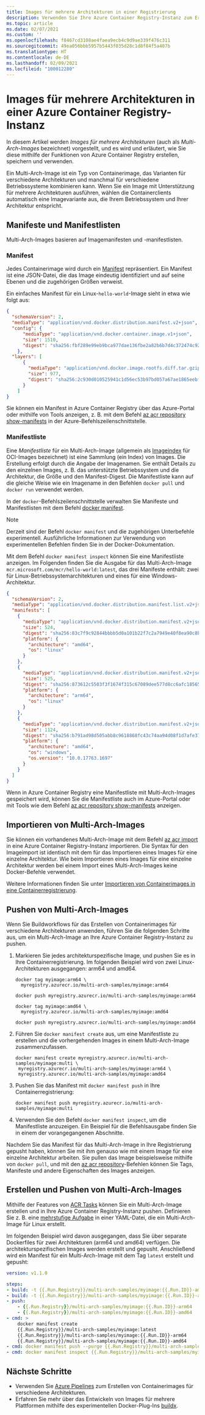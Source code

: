 ```yaml
---
title: Images für mehrere Architekturen in einer Registrierung
description: Verwenden Sie Ihre Azure Container Registry-Instanz zum Erstellen, Importieren, Speichern und Bereitstellen von Images für mehrere Architekturen.
ms.topic: article
ms.date: 02/07/2021
ms.custom: ''
ms.openlocfilehash: f8467cd3108ae4faea9ecb4c9d9ae339f476c311
ms.sourcegitcommit: 49ea056bbb5957b5443f035d28c1d8f84f5a407b
ms.translationtype: HT
ms.contentlocale: de-DE
ms.lasthandoff: 02/09/2021
ms.locfileid: "100012280"
---
```

# <a name="multi-architecture-images-in-your-azure-container-registry"></a>Images für mehrere Architekturen in einer Azure Container Registry-Instanz

In diesem Artikel werden *Images für mehrere Architekturen* (auch als *Multi-Arch-Images* bezeichnet) vorgestellt, und es wird und erläutert, wie Sie diese mithilfe der Funktionen von Azure Container Registry erstellen, speichern und verwenden. 

Ein Multi-Arch-Image ist ein Typ von Containerimage, das Varianten für verschiedene Architekturen und manchmal für verschiedene Betriebssysteme kombinieren kann. Wenn Sie ein Image mit Unterstützung für mehrere Architekturen ausführen, wählen die Containerclients automatisch eine Imagevariante aus, die Ihrem Betriebssystem und Ihrer Architektur entspricht.

## <a name="manifests-and-manifest-lists"></a>Manifeste und Manifestlisten

Multi-Arch-Images basieren auf Imagemanifesten und -manifestlisten.

### <a name="manifest"></a>Manifest

Jedes Containerimage wird durch ein [Manifest](container-registry-concepts.md#manifest) repräsentiert. Ein Manifest ist eine JSON-Datei, die das Image eindeutig identifiziert und auf seine Ebenen und die zugehörigen Größen verweist. 

Ein einfaches Manifest für ein Linux-`hello-world`-Image sieht in etwa wie folgt aus:

  ```json
  {
    "schemaVersion": 2,
    "mediaType": "application/vnd.docker.distribution.manifest.v2+json",
    "config": {
        "mediaType": "application/vnd.docker.container.image.v1+json",
        "size": 1510,
        "digest": "sha256:fbf289e99eb9bca977dae136fbe2a82b6b7d4c372474c9235adc1741675f587e"
      },
    "layers": [
        {
          "mediaType": "application/vnd.docker.image.rootfs.diff.tar.gzip",
          "size": 977,
          "digest": "sha256:2c930d010525941c1d56ec53b97bd057a67ae1865eebf042686d2a2d18271ced"
        }
      ]
  }
  ```
    
Sie können ein Manifest in Azure Container Registry über das Azure-Portal oder mithilfe von Tools anzeigen, z. B. mit dem Befehl [az acr repository show-manifests](/cli/azure/acr/repository#az_acr_repository_show_manifests) in der Azure-Befehlszeilenschnittstelle.

### <a name="manifest-list"></a>Manifestliste

Eine *Manifestliste* für ein Multi-Arch-Image (allgemein als [Imageindex](https://github.com/opencontainers/image-spec/blob/master/image-index.md) für OCI-Images bezeichnet) ist eine Sammlung (ein Index) von Images. Die Erstellung erfolgt durch die Angabe der Imagenamen. Sie enthält Details zu den einzelnen Images, z. B. das unterstützte Betriebssystem und die Architektur, die Größe und den Manifest-Digest. Die Manifestliste kann auf die gleiche Weise wie ein Imagename in den Befehlen `docker pull` und `docker run` verwendet werden. 

In der `docker`-Befehlszeilenschnittstelle verwalten Sie Manifeste und Manifestlisten mit dem Befehl [docker manifest](https://docs.docker.com/engine/reference/commandline/manifest/).

> [!NOTE]
> Derzeit sind der Befehl `docker manifest` und die zugehörigen Unterbefehle experimentell. Ausführliche Informationen zur Verwendung von experimentellen Befehlen finden Sie in der Docker-Dokumentation.

Mit dem Befehl `docker manifest inspect` können Sie eine Manifestliste anzeigen. Im Folgenden finden Sie die Ausgabe für das Multi-Arch-Image `mcr.microsoft.com/mcr/hello-world:latest`, das drei Manifeste enthält: zwei für Linux-Betriebssystemarchitekturen und eines für eine Windows-Architektur.
```json
{
  "schemaVersion": 2,
  "mediaType": "application/vnd.docker.distribution.manifest.list.v2+json",
  "manifests": [
    {
      "mediaType": "application/vnd.docker.distribution.manifest.v2+json",
      "size": 524,
      "digest": "sha256:83c7f9c92844bbbb5d0a101b22f7c2a7949e40f8ea90c8b3bc396879d95e899a",
      "platform": {
        "architecture": "amd64",
        "os": "linux"
      }
    },
    {
      "mediaType": "application/vnd.docker.distribution.manifest.v2+json",
      "size": 525,
      "digest": "sha256:873612c5503f3f1674f315c67089dee577d8cc6afc18565e0b4183ae355fb343",
      "platform": {
        "architecture": "arm64",
        "os": "linux"
      }
    },
    {
      "mediaType": "application/vnd.docker.distribution.manifest.v2+json",
      "size": 1124,
      "digest": "sha256:b791ad98d505abb8c9618868fc43c74aa94d08f1d7afe37d19647c0030905cae",
      "platform": {
        "architecture": "amd64",
        "os": "windows",
        "os.version": "10.0.17763.1697"
      }
    }
  ]
}
```

Wenn in Azure Container Registry eine Manifestliste mit Multi-Arch-Images gespeichert wird, können Sie die Manifestliste auch im Azure-Portal oder mit Tools wie dem Befehl [az acr repository show-manifests](/cli/azure/acr/repository#az_acr_repository_how_manifests) anzeigen.

## <a name="import-a-multi-arch-image"></a>Importieren von Multi-Arch-Images 

Sie können ein vorhandenes Multi-Arch-Image mit dem Befehl [az acr import](/cli/azure/acr#az_acr_import) in eine Azure Container Registry-Instanz importieren. Die Syntax für den Imageimport ist identisch mit dem für das Importieren eines Images für eine einzelne Architektur. Wie beim Importieren eines Images für eine einzelne Architektur werden bei einem Import eines Multi-Arch-Images keine Docker-Befehle verwendet. 

Weitere Informationen finden Sie unter [Importieren von Containerimages in eine Containerregistrierung](container-registry-import-images.md).

## <a name="push-a-multi-arch-image"></a>Pushen von Multi-Arch-Images

Wenn Sie Buildworkflows für das Erstellen von Containerimages für verschiedene Architekturen anwenden, führen Sie die folgenden Schritte aus, um ein Multi-Arch-Image an Ihre Azure Container Registry-Instanz zu pushen.

1. Markieren Sie jedes architekturspezifische Image, und pushen Sie es in Ihre Containerregistrierung. Im folgenden Beispiel wird von zwei Linux-Architekturen ausgegangen: arm64 und amd64. 

   ```console
   docker tag myimage:arm64 \
     myregistry.azurecr.io/multi-arch-samples/myimage:arm64

   docker push myregistry.azurecr.io/multi-arch-samples/myimage:arm64
 
   docker tag myimage:amd64 \
     myregistry.azurecr.io/multi-arch-samples/myimage:amd64

   docker push myregistry.azurecr.io/multi-arch-samples/myimage:amd64
   ``` 

1. Führen Sie `docker manifest create` aus, um eine Manifestliste zu erstellen und die vorhergehenden Images in einem Multi-Arch-Image zusammenzufassen.

   ```console
   docker manifest create myregistry.azurecr.io/multi-arch-samples/myimage:multi \
    myregistry.azurecr.io/multi-arch-samples/myimage:arm64 \
    myregistry.azurecr.io/multi-arch-samples/myimage:amd64
   ```

1. Pushen Sie das Manifest mit `docker manifest push` in Ihre Containerregistrierung:

   ```console
   docker manifest push myregistry.azurecr.io/multi-arch-samples/myimage:multi
   ```

1. Verwenden Sie den Befehl `docker manifest inspect`, um die Manifestliste anzuzeigen. Ein Beispiel für die Befehlsausgabe finden Sie in einem der vorangegangenen Abschnitte.

Nachdem Sie das Manifest für das Multi-Arch-Image in Ihre Registrierung gepusht haben, können Sie mit ihm genauso wie mit einem Image für eine einzelne Architektur arbeiten. Sie pullen das Image beispielsweise mithilfe von `docker pull`, und mit den [az acr repository](/cli/azure/acr/repository#az_acr_repository)-Befehlen können Sie Tags, Manifeste und andere Eigenschaften des Images anzeigen.

## <a name="build-and-push-a-multi-arch-image"></a>Erstellen und Pushen von Multi-Arch-Images

Mithilfe der Features von [ACR Tasks](container-registry-tasks-overview.md) können Sie ein Multi-Arch-Image erstellen und in Ihre Azure Container Registry-Instanz pushen. Definieren Sie z. B. eine [mehrstufige Aufgabe](container-registry-tasks-multi-step.md) in einer YAML-Datei, die ein Multi-Arch-Image für Linux erstellt.

Im folgenden Beispiel wird davon ausgegangen, dass Sie über separate Dockerfiles für zwei Architekturen (arm64 und amd64) verfügen. Die architekturspezifischen Images werden erstellt und gepusht. Anschließend wird ein Manifest für ein Multi-Arch-Image mit dem Tag `latest` erstellt und gepusht:

```yml
version: v1.1.0

steps:
- build: -t {{.Run.Registry}}/multi-arch-samples/myimage:{{.Run.ID}}-amd64 -f dockerfile.arm64 . 
- build: -t {{.Run.Registry}}/multi-arch-samples/myyimage:{{.Run.ID}}-arm64 -f dockerfile.amd64 . 
- push: 
    - {{.Run.Registry}}/multi-arch-samples/myimage:{{.Run.ID}}-arm64
    - {{.Run.Registry}}/multi-arch-samples/myimage:{{.Run.ID}}-amd64
- cmd: >
    docker manifest create
    {{.Run.Registry}}/multi-arch-samples/myimage:latest
    {{.Run.Registry}}/multi-arch-samples/myimage:{{.Run.ID}}-arm64
    {{.Run.Registry}}/multi-arch-samples/myimage:{{.Run.ID}}-amd64
- cmd: docker manifest push --purge {{.Run.Registry}}/multi-arch-samples/myimage:latest
- cmd: docker manifest inspect {{.Run.Registry}}/multi-arch-samples/myimage:latest
```

## <a name="next-steps"></a>Nächste Schritte

* Verwenden Sie [Azure Pipelines](/azure/devops/pipelines/get-started/what-is-azure-pipelines.md) zum Erstellen von Containerimages für verschiedene Architekturen.
* Erfahren Sie mehr über das Entwickeln von Images für mehrere Plattformen mithilfe des experimentellen Docker-Plug-Ins [buildx](https://docs.docker.com/buildx/working-with-buildx/).

<!-- LINKS - external -->
[docker-linux]: https://docs.docker.com/engine/installation/#supported-platforms
[docker-mac]: https://docs.docker.com/docker-for-mac/
[docker-windows]: https://docs.docker.com/docker-for-windows/
